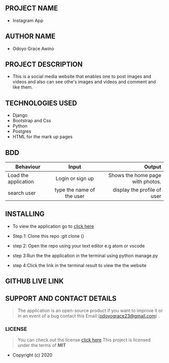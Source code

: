 ## PROJECT NAME

- Instagram App

## AUTHOR NAME

- Odoyo Grace Awino

## PROJECT DESCRIPTION


- This is a social media website that enables one to post images and videos and also can see othe's images and videos and comment and like them.



## TECHNOLOGIES USED

- Django
- Bootstrap and Css
- Python 
- Postgres
- HTML for the mark up pages


## BDD
 
| Behaviour                   | Input                  | Output                                             |
| ------------------------    |:----------------------:| --------------------------------------------------:|
| Load the application        | Login or sign up       | Shows the home page with photos.                   |
|search user                  | type the name of the user |display the profile of user|


## INSTALLING

- To view the application go to [click here]()
- Step 1: Clone this repo :git clone ()

- step 2: Open the repo using your text editor e.g atom or vscode

- step 3:Run the the application in  the terminal using python manage.py

- step 4:Click the link in the terminal result to view the the website

## GITHUB LIVE LINK

## SUPPORT AND CONTACT DETAILS
> The application is an open-source product if you  want to improve it or in an event of a bug  contact this
> Email:(odoyograce23@gmail.com) .

### LICENSE
>You can check out the license [click here](https://choosealicense.com/licenses/mit/)
This project is licensed under the terms of **MIT**

- 
  Copyright (c)  2020


